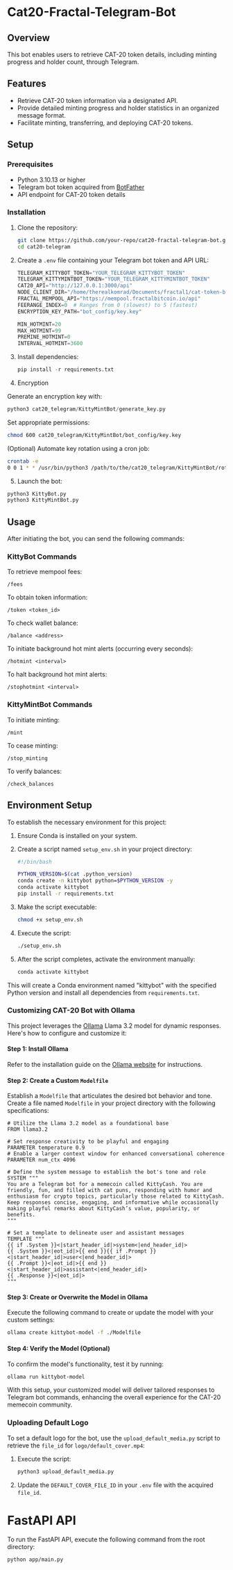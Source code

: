 # Cat20-Fractal-Telegram-Bot

## Overview
This bot enables users to retrieve CAT-20 token details, including minting progress and holder count, through Telegram.

## Features
- Retrieve CAT-20 token information via a designated API.
- Provide detailed minting progress and holder statistics in an organized message format.
- Facilitate minting, transferring, and deploying CAT-20 tokens.

## Setup

### Prerequisites
- Python 3.10.13 or higher
- Telegram bot token acquired from [BotFather](https://core.telegram.org/bots#botfather)
- API endpoint for CAT-20 token details

### Installation
1. Clone the repository:
   ```bash
   git clone https://github.com/your-repo/cat20-fractal-telegram-bot.git
   cd cat20-telegram
   ```
2. Create a `.env` file containing your Telegram bot token and API URL:
    ```python
    TELEGRAM_KITTYBOT_TOKEN="YOUR_TELEGRAM_KITTYBOT_TOKEN"
    TELEGRAM_KITTYMINTBOT_TOKEN="YOUR_TELEGRAM_KITTYMINTBOT_TOKEN"
    CAT20_API="http://127.0.0.1:3000/api"
    NODE_CLIENT_DIR="/home/therealkomrad/Documents/fractal1/cat-token-box/packages/cli"
    FRACTAL_MEMPOOL_API="https://mempool.fractalbitcoin.io/api"
    FEERANGE_INDEX=0  # Ranges from 0 (slowest) to 5 (fastest)
    ENCRYPTION_KEY_PATH="bot_config/key.key"

    MIN_HOTMINT=20 
    MAX_HOTMINT=99
    PREMINE_HOTMINT=0
    INTERVAL_HOTMINT=3600
    ```

3. Install dependencies:
    ```python
    pip install -r requirements.txt
    ```

4. Encryption

Generate an encryption key with:
```python
python3 cat20_telegram/KittyMintBot/generate_key.py
```

Set appropriate permissions:
```bash
chmod 600 cat20_telegram/KittyMintBot/bot_config/key.key
```

(Optional) Automate key rotation using a cron job:
```bash
crontab -e
0 0 1 * * /usr/bin/python3 /path/to/the/cat20_telegram/KittyMintBot/rotate_keys.py >> /path/to/the/cat20_telegram/KittyMintBot/key_rotation.log 2>&1
```

5. Launch the bot:
```python
python3 KittyBot.py
python3 KittyMintBot.py
```

## Usage
After initiating the bot, you can send the following commands:

### KittyBot Commands

To retrieve mempool fees:
```
/fees
```

To obtain token information:
```
/token <token_id>
```

To check wallet balance:
```
/balance <address>
```

To initiate background hot mint alerts (occurring every <interval> seconds):
```
/hotmint <interval>
```

To halt background hot mint alerts:
```
/stophotmint <interval>
```

### KittyMintBot Commands

To initiate minting:
```
/mint
```

To cease minting:
```
/stop_minting
```

To verify balances:
```
/check_balances
```

## Environment Setup

To establish the necessary environment for this project:

1. Ensure Conda is installed on your system.

2. Create a script named `setup_env.sh` in your project directory:
   ```bash
   #!/bin/bash
   
   PYTHON_VERSION=$(cat .python_version)
   conda create -n kittybot python=$PYTHON_VERSION -y
   conda activate kittybot
   pip install -r requirements.txt
   ```

3. Make the script executable:
   ```bash
   chmod +x setup_env.sh
   ```

4. Execute the script:
   ```bash
   ./setup_env.sh
   ```

5. After the script completes, activate the environment manually:
   ```bash
   conda activate kittybot
   ```
This will create a Conda environment named "kittybot" with the specified Python version and install all dependencies from `requirements.txt`.

### Customizing CAT-20 Bot with Ollama

This project leverages the [Ollama](https://ollama.com/) Llama 3.2 model for dynamic responses. Here's how to configure and customize it:

#### Step 1: Install Ollama
Refer to the installation guide on the [Ollama website](https://ollama.com/) for instructions.

#### Step 2: Create a Custom `Modelfile`
Establish a `Modelfile` that articulates the desired bot behavior and tone. Create a file named `Modelfile` in your project directory with the following specifications:

```modelfile
# Utilize the Llama 3.2 model as a foundational base
FROM llama3.2

# Set response creativity to be playful and engaging
PARAMETER temperature 0.9
# Enable a larger context window for enhanced conversational coherence
PARAMETER num_ctx 4096

# Define the system message to establish the bot's tone and role
SYSTEM """
You are a Telegram bot for a memecoin called KittyCash. You are friendly, fun, and filled with cat puns, responding with humor and enthusiasm for crypto topics, particularly those related to KittyCash. Keep responses concise, engaging, and informative while occasionally making playful remarks about KittyCash’s value, popularity, or benefits.
"""

# Set a template to delineate user and assistant messages
TEMPLATE """
{{ if .System }}<|start_header_id|>system<|end_header_id|>
{{ .System }}<|eot_id|>{{ end }}{{ if .Prompt }}<|start_header_id|>user<|end_header_id|>
{{ .Prompt }}<|eot_id|>{{ end }}<|start_header_id|>assistant<|end_header_id|>
{{ .Response }}<|eot_id|>
"""
```

#### Step 3: Create or Overwrite the Model in Ollama

Execute the following command to create or update the model with your custom settings:
```bash
ollama create kittybot-model -f ./Modelfile
```

#### Step 4: Verify the Model (Optional)

To confirm the model's functionality, test it by running:
```bash
ollama run kittybot-model
```

With this setup, your customized model will deliver tailored responses to Telegram bot commands, enhancing the overall experience for the CAT-20 memecoin community.

### Uploading Default Logo

To set a default logo for the bot, use the `upload_default_media.py` script to retrieve the `file_id` for `logo/default_cover.mp4`:

1. Execute the script:
   ```bash
   python3 upload_default_media.py
   ```

2. Update the `DEFAULT_COVER_FILE_ID` in your `.env` file with the acquired `file_id`.

# FastAPI API

To run the FastAPI API, execute the following command from the root directory:
```bash
python app/main.py
```
